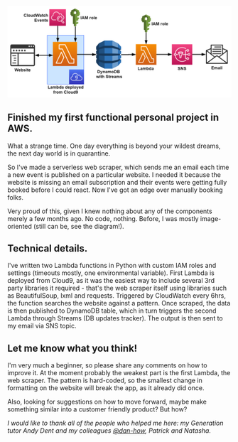 ![](diagram.png)



## Finished my first functional personal project in AWS. 



What a strange time. One day everything is beyond your wildest dreams, the next day world is in quarantine.



So I've made a serverless web scraper, which sends me an email each time a new event is published on a particular website. I needed it because the website is missing an email subscription and their events were getting fully booked before I could react. Now I've got an edge over manually booking folks.



Very proud of this, given I knew nothing about any of the components merely a few months ago. No code, nothing. Before, I was mostly image-oriented (still can be, see the diagram!). 





## Technical details.



I've written two Lambda functions in Python with custom IAM roles and settings (timeouts mostly, one environmental variable). First Lambda is deployed from Cloud9, as it was the easiest way to include several 3rd party libraries it required - that's the web scraper itself using libraries such as BeautifulSoup, lxml and requests. Triggered by CloudWatch every 6hrs, the function searches the website against a pattern. Once scraped, the data is then published to DynamoDB table, which in turn triggers the second Lambda through Streams (DB updates tracker). The output is then sent to my email via SNS topic.



## Let me know what you think!



I'm very much a beginner, so please share any comments on how to improve it. At the moment probably the weakest part is the first Lambda, the web scraper. The pattern is hard-coded, so the smallest change in formatting on the website will break the app, as it already did once.



Also, looking for suggestions on how to move forward, maybe make something similar into a customer friendly product? But how?







*I would like to thank all of the people who helped me here: my Generation tutor Andy Dent and my colleagues [@dan-how]( https://github.com/dan-how ), Patrick and Natasha.*
